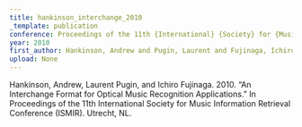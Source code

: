 ```yaml
---
title: hankinson_interchange_2010
_template: publication
conference: Proceedings of the 11th {International} {Society} for {Music} {Information} {Retrieval} {Conference} ({ISMIR})
year: 2010
first_author: Hankinson, Andrew and Pugin, Laurent and Fujinaga, Ichiro
upload: None
---
```

Hankinson, Andrew, Laurent Pugin, and Ichiro Fujinaga. 2010. “An Interchange Format for Optical Music Recognition Applications.” In Proceedings of the 11th International Society for Music Information Retrieval Conference (ISMIR). Utrecht, NL.
